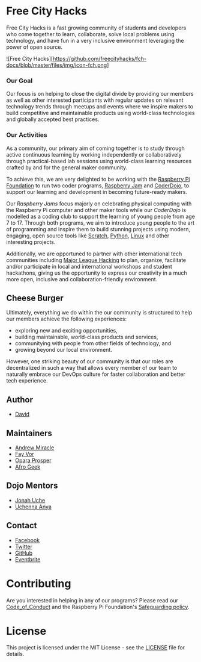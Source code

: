 # Free City Hacks
Free City Hacks is a fast growing community of students and developers who come together to learn, collaborate, solve local problems using technology, and have fun in a very inclusive environment leveraging the power of open source.

![Free City Hacks][https://github.com/freecityhacks/fch-docs/blob/master/files/img/icon-fch.png]

### Our Goal
Our focus is on helping to close the digital divide by providing our members as well as other interested participants with regular updates on relevant technology trends through meetups and events where we inspire makers to build competitive and maintainable products using world-class technologies and globally accepted best practices.

### Our Activities
As a community, our primary aim of coming together is to study through active continuous learning by working independently or collaboratively through practical-based lab sessions using world-class learning resources crafted by and for the general maker community.

To achieve this, we are very delighted to be working with the [Raspberry Pi Foundation](https://raspberrypi.org) to run two coder programs, [Raspberry Jam](https://raspberrypi.org/jam) and [CoderDojo](https://coderdojo.com), to support our learning and development in becoming future-ready makers.

Our *Raspberry Jams* focus majorly on celebrating physical computing with the Raspberry Pi computer and other maker tools while our *CoderDojo* is modelled as a coding club to support the learning of young people from age 7 to 17. Through both programs, we aim to introduce young people to the art of programming and inspire them to build stunning projects using modern, engaging, open source tools like [Scratch](https://scratch.mit.edu/), [Python](https://python.org), [Linux](https://linuxfoundation.org) and other interesting projects.

Additionally, we are opportuned to partner with other international tech communities including [Major League Hacking](https://mlh.io) to plan, organize, facilitate and/or participate in local and international workshops and student hackathons, giving us the opportunity to express our creativity in a much more open, inclusive and collaboration-friendly environment.

## Cheese Burger
Ultimately, everything we do within the our community is structured to help our members achieve the following experiences:
* exploring new and exciting opportunities,
* building maintainable, world-class products and services,
* communitying with people from other fields of technology, and
* growing beyond our local environment.

However, one striking beauty of our community is that our roles are decentralized in such a way that allows every member of our team to naturally embrace our DevOps culture for faster collaboration and better tech experience.

 ## Author
 * [David](https://github.com/davidconoh)
 
 ## Maintainers
 * [Andrew Miracle](https://github.com/koolamusic)
 * [Fay Vor](https://github.com/phavor)
 * [Opara Prosper](https://github.com/OPARA-PROSPER)
 * [Afro Geek](https://github.com/japhmayor)

 ## Dojo Mentors
 * [Jonah Uche](https://github.com/jonahuche)
 * [Uchenna Anya](https://github.com/uchennaanya)

 ## Contact
 * [Facebook](https://facebook.com/freecityhacks)
 * [Twitter](https://twitter.com/freecityhacks)
 * [GitHub](https://github.com/freecityhacks)
 * [Eventbrite](https://freecityhacks.eventbrite.com)
 
 # Contributing
 Are you interested in helping in any of our programs? Please read our [Code_of_Conduct](https://github.com/freecityhacks/fch-docs/blob/master/Code_of_Conduct.md) and the Raspberry Pi Foundation's [Safeguarding policy](https://www.raspberrypi.org/app/uploads/2019/01/Raspberry-Pi-Foundation-safeguarding-policy.pdf).

 # License
This project is licensed under the MIT License - see the [LICENSE](https://github.com/freecityhacks/fch-docs/blob/master/LICENSE) file for details.
